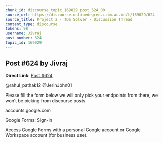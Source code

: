 ```yaml
---
chunk_id: discourse_topic_169029_post_624_00
source_url: https://discourse.onlinedegree.iitm.ac.in/t/169029/624
source_title: Project 2 - TDS Solver - Discussion Thread
content_type: discourse
tokens: 98
username: Jivraj
post_number: 624
topic_id: 169029
---
```


## Post #624 by Jivraj

**Direct Link**: [Post #624](https://discourse.onlinedegree.iitm.ac.in/t/169029/624)

@rahul_pathak12 @JerinJohn01

Please fill the form below we will only pick your endpoints from there, we won’t be picking from discourse posts.

accounts.google.com

Google Forms: Sign-in

Access Google Forms with a personal Google account or Google Workspace account (for business use).
